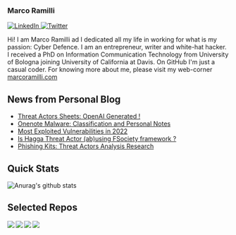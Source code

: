 ### Marco Ramilli

<p align="left">
 <a href="https://www.linkedin.com/in/marcoramilli/" target="_blank">
    <img src="https://img.shields.io/badge/LinkedIn-%230077B5.svg?&style=flat-square&logo=linkedin&logoColor=white&color=071A2C" alt="LinkedIn">
 <a href="https://twitter.com/Marco_Ramilli/" target="_blank">
    <img src="https://img.shields.io/badge/Twitter-%231877F2.svg?&style=flat-square&logo=twitter&logoColor=white&color=071A2C" alt="Twitter">
  </a>
</p>

Hi! I am Marco Ramilli ad I dedicated all my life in working for what is my passion: Cyber Defence. I am an entrepreneur, writer and white-hat hacker. I received a PhD on Information Communication Technology from University of Bologna joining University of California at Davis. On GitHub I'm just a casual coder. For knowing more about me, please visit my web-corner [marcoramilli.com](https://marcoramilli.com) 

## News from Personal Blog
<!--START_SECTION:feed-->
* [Threat Actors Sheets: OpenAI Generated !](https:&#x2F;&#x2F;marcoramilli.com&#x2F;2023&#x2F;02&#x2F;16&#x2F;threat-actors-sheets-openai-generated&#x2F;)
* [Onenote Malware: Classification and Personal Notes](https:&#x2F;&#x2F;marcoramilli.com&#x2F;2023&#x2F;02&#x2F;04&#x2F;onenote-malware-classification-and-personal-notes&#x2F;)
* [Most Exploited Vulnerabilities in 2022](https:&#x2F;&#x2F;marcoramilli.com&#x2F;2022&#x2F;12&#x2F;27&#x2F;most-exploited-vulnerabilities-in-2022&#x2F;)
* [Is Hagga Threat Actor (ab)using FSociety framework ?](https:&#x2F;&#x2F;marcoramilli.com&#x2F;2022&#x2F;11&#x2F;21&#x2F;is-hagga-threat-actor-abusing-fsociety-framework&#x2F;)
* [Phishing Kits: Threat Actors Analysis Research](https:&#x2F;&#x2F;marcoramilli.com&#x2F;2022&#x2F;11&#x2F;09&#x2F;phishing-kits-threat-actors-analysis-research&#x2F;)
<!--END_SECTION:feed-->

## Quick Stats
![Anurag's github stats](https://github-readme-stats.vercel.app/api?username=marcoramilli&show_icons=true&hide_border=true&hide=contribs,prs])

## Selected Repos
<a href="https://github.com/marcoramilli/MalwareTrainingSets">
  <img align="left" src="https://github-readme-stats.vercel.app/api/pin/?username=marcoramilli&repo=MalwareTrainingSets" />
</a>
<a href="https://github.com/marcoramilli/PhishingKitTracker">
  <img align="left" src="https://github-readme-stats.vercel.app/api/pin/?username=marcoramilli&repo=PhishingKitTracker" />
</a>
<a href="https://github.com/marcoramilli/malcontrol">
  <img align="left" src="https://github-readme-stats.vercel.app/api/pin/?username=marcoramilli&repo=malcontrol" />
</a>
<a href="https://github.com/marcoramilli/APT34">
  <img align="left" src="https://github-readme-stats.vercel.app/api/pin/?username=marcoramilli&repo=APT34" />
</a>
